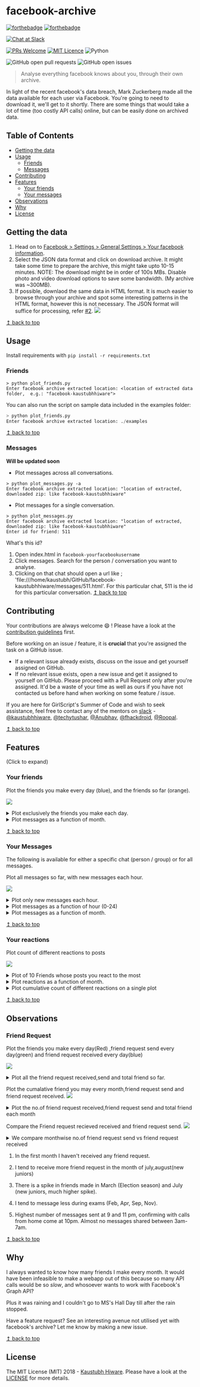 # facebook-archive
[![forthebadge](http://forthebadge.com/images/badges/made-with-python.svg)](http://forthebadge.com) [![forthebadge](https://forthebadge.com/images/badges/for-you.svg)](https://forthebadge.com)

[![Chat at Slack](https://img.shields.io/badge/chat%20on%20-Slack-brightgreen.svg?style=for-the-badge)](https://girlscriptgssoc.slack.com/messages/CB4V6N62H/details/)

[![PRs Welcome](https://img.shields.io/badge/PRs-welcome-brightgreen.svg?style=shields)](http://makeapullrequest.com) [![MIT Licence](https://badges.frapsoft.com/os/mit/mit.png?v=103)](https://opensource.org/licenses/mit-license.php) ![Python](https://img.shields.io/badge/python-2.7-blue.svg)


![GitHub open pull requests](https://img.shields.io/github/issues-pr/kaustubhhiware/facebook-archive.svg) 
![GitHub open issues](https://img.shields.io/github/issues/kaustubhhiware/facebook-archive.svg)

> Analyse everything facebook knows about you, through their own archive.

In light of the recent facebook's data breach, Mark Zuckerberg made all the data available for each user via Facebook. You're going to need to download it, we'll get to it shortly. There are some things that would take a lot of time (too costly API calls) online, but can be easily done on archived data.

## Table of Contents

* [Getting the data](#getting-the-data)
* [Usage](#usage)
  - [Friends](#friends)
  - [Messages](#messages)
* [Contributing](#contributing)
* [Features](#features)
  - [Your friends](#your-friends)
  - [Your messages](#your-messages)
* [Observations](#observations)
* [Why](#why)
* [License](#why)

## Getting the data

1. Head on to [Facebook > Settings > General Settings > Your facebook information](https://www.facebook.com/settings?tab=your_facebook_informations).
2. Select the JSON data format and click on download archive. It might take some time to prepare the archive, this might take upto 10-15 minutes. NOTE: The download might be in order of 100s MBs. Disable photo and video download options to save some bandwidth. (My archive was ~300MB).
3. If possible, downlaod the same data in HTML format. It is much easier to browse through your archive and spot some interesting patterns in the HTML format, however this is not necessary. The JSON format will suffice for processing, refer [#2](https://github.com/kaustubhhiware/facebook-archive/issues/2).
 ![](images/archive-download.png)
 
[↥ back to top](#table-of-contents)

## Usage

Install requirements with `pip install -r requirements.txt`

### Friends

```
> python plot_friends.py
Enter facebook archive extracted location: <location of extracted data folder,  e.g.: "facebook-kaustubhhiware">
```
You can also run the script on sample data included in the examples folder:
```python
> python plot_friends.py
Enter facebook archive extracted location: ./examples
```
[↥ back to top](#table-of-contents)

### Messages

**Will be updated soon**

* Plot messages across all conversations.
 ```
 > python plot_messages.py -a
 Enter facebook archive extracted location: "location of extracted, downloaded zip: like facebook-kaustubhhiware" 
 ```

* Plot messages for a single conversation.
 ```
 > python plot_messages.py
 Enter facebook archive extracted location: "location of extracted, downloaded zip: like facebook-kaustubhhiware"
 Enter id for friend: 511
 ```

What's this id? 
1. Open index.html in `facebook-yourfacebookusername`
2. Click messages. Search for the person / conversation you want to analyse.
3. Clicking on that chat should open a url like ; 'file:///home/kaustubh/GitHub/facebook-kaustubhhiware/messages/511.html'. For this particular chat, 511 is the id for this particular conversation.
[↥ back to top](#table-of-contents)

## Contributing

Your contributions are always welcome :smile: ! Please have a look at the [contribution guidelines](CONTRIBUTING.md) first.

Before working on an issue / feature, it is **crucial** that you're assigned the task on a GitHub issue.
* If a relevant issue already exists, discuss on the issue and get yourself assigned on GitHub.
* If no relevant issue exists, open a new issue and get it assigned to yourself on GitHub.
Please proceed with a Pull Request only after you're assigned. It'd be a waste of your time as well as ours if you have not contacted us before hand when working on some feature / issue.

If you are here for GirlScript's Summer of Code and wish to seek assistance, feel free to contact any of the mentors on [slack](https://girlscriptgssoc.slack.com/) - 
[@kaustubhhiware](https://girlscriptgssoc.slack.com/messages/DB0B3GBEG/), [@techytushar](https://girlscriptgssoc.slack.com/messages/DBBGEQAPQ/),
[@Anubhav](https://girlscriptgssoc.slack.com/messages/DBAK57AQ2/), [@fhackdroid](https://girlscriptgssoc.slack.com/messages/DBAK4TUP4/), [@Roopal](https://girlscriptgssoc.slack.com/messages/DB92S68SX).

[↥ back to top](#table-of-contents)

## Features

(Click to expand)

### Your friends

Plot the friends you make every day (blue), and the friends so far (orange).

 ![](images/friends-cumulative.png)

<details>
<summary>Plot exclusively the friends you make each day.</summary>

 ![](images/friends-each.png)
</details>

<details>
<summary>Plot messages as a function of month.</summary>

 ![](images/friends-month.png)
</details>

[↥ back to top](#table-of-contents)


### Your Messages

The following is available for either a specific chat (person / group) or for all messages.

Plot all messages so far, with new messages each hour.

 ![](images/msgs-cumulative.png)

<details>
<summary>Plot only new messages each hour.</summary>

 ![](images/msgs-each.png)
</details>
<details>
<summary>Plot messages as a function of hour (0-24)</summary>

 ![](images/msgs-hour.png)
</details>
<details>
<summary>Plot messages as a function of month.</summary>

 ![](images/msgs-month.png)
</details>

[↥ back to top](#table-of-contents)


### Your reactions

Plot count of different reactions to posts

 ![](images/reactions_plot2.png)

<details>
<summary>Plot of 10 Friends whose posts you react to the most</summary>

 ![](images/top10_friends.png)
</details>
<details>
<summary>Plot reactions as a function of month.</summary>

 ![](images/reactions_monthwise.png)
</details>
<details>
<summary>Plot cumulative count of different reactions on a single plot</summary>

 ![](images/cumulative_rxns.png)
</details>

[↥ back to top](#table-of-contents)


## Observations

### Friend Request
Plot the friends you make every day(Red) ,friend request send every day(green) and friend request received every day(blue)

![](images/FriendEachDay.png)

<details>
  <summary>Plot all the friend request received,send and total friend so far.</summary>
  </details>
  
Plot the cumalative friend you may every month,friend request send and friend request received.
![](images/MonthwiseFriend.png)

<details>
  <summary>Plot the no.of friend request received,friend request send and total friend each month</summary>
 </details>
 
 Compare the Friend request recieved received and friend request send.
![](images/ComparingFriendRequestReceivedorSend.png)
 
 <details>
  <summary>We compare monthwise no.of friend request send vs friend request received</summary>
  </details>

1. In the first month I haven't received any friend request.
 	 
2. I tend to receive more friend request in the month of july,august(new juniors)

3. There is a spike in friends made in March (Election season) and July (new juniors, much higher spike).

4. I tend to message less during exams (Feb, Apr, Sep, Nov).

5. Highest number of messages sent at 9 and 11 pm, confirming with calls from home come at 10pm. Almost no messages shared between 3am-7am.

[↥ back to top](#table-of-contents)

## Why

I always wanted to know how many friends I make every month. It would have been infeasible to make a webapp out of this because so many API calls would be so _slow_, and whosoever wants to work with Facebook's Graph API?

Plus it was raining and I couldn't go to MS's Hall Day till after the rain stopped.

Have a feature request? See an interesting avenue not utilised yet with facebook's archive? Let me know by making a new issue.

[↥ back to top](#table-of-contents)

## License

The MIT License (MIT) 2018 - [Kaustubh Hiware](https://github.com/kaustubhhiware). Please have a look at the [LICENSE](LICENSE) for more details.
